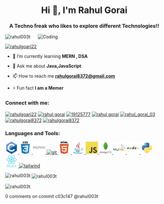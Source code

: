 

<h1 align="center">Hi 👋, I'm Rahul Gorai</h1>	
<h3 align="center">A Techno freak who likes to explore different Technologies!!</h3>	
<img align="right" alt="Coding" width="400" src="https://images.squarespace-cdn.com/content/v1/5769fc401b631bab1addb2ab/1541580611624-TE64QGKRJG8SWAIUS7NS/ke17ZwdGBToddI8pDm48kPoswlzjSVMM-SxOp7CV59BZw-zPPgdn4jUwVcJE1ZvWQUxwkmyExglNqGp0IvTJZamWLI2zvYWH8K3-s_4yszcp2ryTI0HqTOaaUohrI8PI6FXy8c9PWtBlqAVlUS5izpdcIXDZqDYvprRqZ29Pw0o/coding-freak.gif">	


<p align="left"> <img src="https://komarev.com/ghpvc/?username=rahul003t&label=Profile%20views&color=0e75b6&style=flat" alt="rahul003t" /> </p>	

<p align="left"> <a href="https://twitter.com/rahulgoari22" target="blank"><img src="https://img.shields.io/twitter/follow/rahulgoari22?logo=twitter&style=for-the-badge" alt="rahulgoari22" /></a> </p>	

- 🌱 I’m currently learning **MERN , DSA**	

- 💬 Ask me about **Java,JavaScript**	

- 📫 How to reach me **rahulgorai8372@gmail.com**	

- ⚡ Fun fact **I am a Memer**	

<h3 align="left">Connect with me:</h3>	
<p align="left">	
<a href="https://twitter.com/rahulgoari22" target="blank"><img align="center" src="https://raw.githubusercontent.com/rahuldkjain/github-profile-readme-generator/master/src/images/icons/Social/twitter.svg" alt="rahulgoari22" height="30" width="40" /></a>	
<a href="https://linkedin.com/in/rahul gorai" target="blank"><img align="center" src="https://raw.githubusercontent.com/rahuldkjain/github-profile-readme-generator/master/src/images/icons/Social/linked-in-alt.svg" alt="rahul gorai" height="30" width="40" /></a>	
<a href="https://stackoverflow.com/users/19125777" target="blank"><img align="center" src="https://raw.githubusercontent.com/rahuldkjain/github-profile-readme-generator/master/src/images/icons/Social/stack-overflow.svg" alt="19125777" height="30" width="40" /></a>	
<a href="https://fb.com/rahul gorai" target="blank"><img align="center" src="https://raw.githubusercontent.com/rahuldkjain/github-profile-readme-generator/master/src/images/icons/Social/facebook.svg" alt="rahul gorai" height="30" width="40" /></a>	
<a href="https://instagram.com/rahul_gorai_03" target="blank"><img align="center" src="https://raw.githubusercontent.com/rahuldkjain/github-profile-readme-generator/master/src/images/icons/Social/instagram.svg" alt="rahul_gorai_03" height="30" width="40" /></a>	
<a href="https://www.leetcode.com/rahulgorai8372" target="blank"><img align="center" src="https://raw.githubusercontent.com/rahuldkjain/github-profile-readme-generator/master/src/images/icons/Social/leet-code.svg" alt="rahulgorai8372" height="30" width="40" /></a>	
<a href="https://auth.geeksforgeeks.org/user/rahulgorai8372" target="blank"><img align="center" src="https://raw.githubusercontent.com/rahuldkjain/github-profile-readme-generator/master/src/images/icons/Social/geeks-for-geeks.svg" alt="rahulgorai8372" height="30" width="40" /></a>	
</p>	

<h3 align="left">Languages and Tools:</h3>	
<p align="left"> <a href="https://www.cprogramming.com/" target="_blank" rel="noreferrer"> <img src="https://raw.githubusercontent.com/devicons/devicon/master/icons/c/c-original.svg" alt="c" width="40" height="40"/> </a> <a href="https://www.w3schools.com/css/" target="_blank" rel="noreferrer"> <img src="https://raw.githubusercontent.com/devicons/devicon/master/icons/css3/css3-original-wordmark.svg" alt="css3" width="40" height="40"/> </a> <a href="https://expressjs.com" target="_blank" rel="noreferrer"> <img src="https://raw.githubusercontent.com/devicons/devicon/master/icons/express/express-original-wordmark.svg" alt="express" width="40" height="40"/> </a> <a href="https://git-scm.com/" target="_blank" rel="noreferrer"> <img src="https://www.vectorlogo.zone/logos/git-scm/git-scm-icon.svg" alt="git" width="40" height="40"/> </a> <a href="https://www.w3.org/html/" target="_blank" rel="noreferrer"> <img src="https://raw.githubusercontent.com/devicons/devicon/master/icons/html5/html5-original-wordmark.svg" alt="html5" width="40" height="40"/> </a> <a href="https://www.java.com" target="_blank" rel="noreferrer"> <img src="https://raw.githubusercontent.com/devicons/devicon/master/icons/java/java-original.svg" alt="java" width="40" height="40"/> </a> <a href="https://developer.mozilla.org/en-US/docs/Web/JavaScript" target="_blank" rel="noreferrer"> <img src="https://raw.githubusercontent.com/devicons/devicon/master/icons/javascript/javascript-original.svg" alt="javascript" width="40" height="40"/> </a> <a href="https://www.mongodb.com/" target="_blank" rel="noreferrer"> <img src="https://raw.githubusercontent.com/devicons/devicon/master/icons/mongodb/mongodb-original-wordmark.svg" alt="mongodb" width="40" height="40"/> </a> <a href="https://www.mysql.com/" target="_blank" rel="noreferrer"> <img src="https://raw.githubusercontent.com/devicons/devicon/master/icons/mysql/mysql-original-wordmark.svg" alt="mysql" width="40" height="40"/> </a> <a href="https://nodejs.org" target="_blank" rel="noreferrer"> <img src="https://raw.githubusercontent.com/devicons/devicon/master/icons/nodejs/nodejs-original-wordmark.svg" alt="nodejs" width="40" height="40"/> </a> <a href="https://www.python.org" target="_blank" rel="noreferrer"> <img src="https://raw.githubusercontent.com/devicons/devicon/master/icons/python/python-original.svg" alt="python" width="40" height="40"/> </a> <a href="https://reactjs.org/" target="_blank" rel="noreferrer"> <img src="https://raw.githubusercontent.com/devicons/devicon/master/icons/react/react-original-wordmark.svg" alt="react" width="40" height="40"/> </a> <a href="https://tailwindcss.com/" target="_blank" rel="noreferrer"> <img src="https://www.vectorlogo.zone/logos/tailwindcss/tailwindcss-icon.svg" alt="tailwind" width="40" height="40"/> </a> </p>	

<p><img align="left" src="https://github-readme-stats.vercel.app/api/top-langs?username=rahul003t&show_icons=true&locale=en&layout=compact" alt="rahul003t" /></p>	

<p>&nbsp;<img align="center" src="https://github-readme-stats.vercel.app/api?username=rahul003t&show_icons=true&locale=en" alt="rahul003t" /></p>	

<p><img align="center" src="https://github-readme-streak-stats.herokuapp.com/?user=rahul003t&" alt="rahul003t" /></p>	
0 comments on commit c03c147
@rahul003t
 

